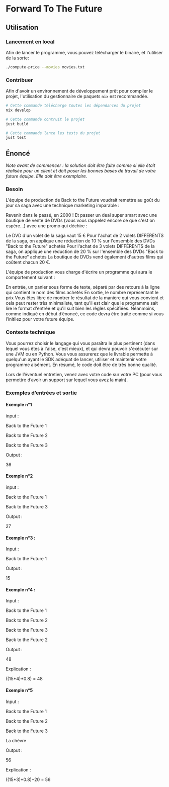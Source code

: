 # Forward To The Future

## Utilisation

### Lancement en local

Afin de lancer le programme, vous pouvez télécharger le binaire, et l'utiliser de la sorte:

```bash
./compute-price --movies movies.txt 
```

### Contribuer

Afin d'avoir un environnement de développement prêt pour compiler le projet, l'utilisation du gestionnaire de paquets `nix`
est recommandée.

```bash
# Cette commande télécharge toutes les dépendances du projet
nix develop

# Cette commande contruit le projet
just build

# Cette commande lance les tests du projet
just test
```

## Énoncé

_Note avant de commencer : la solution doit être faite comme si elle était réalisée pour un client et doit poser les bonnes bases de travail de votre future équipe. Elle doit être exemplaire._

### Besoin

L'équipe de production de Back to the Future voudrait remettre au goût du jour sa saga avec une technique marketing imparable :

Revenir dans le passé, en 2000 ! Et passer un deal super smart avec une boutique de vente de DVDs (vous vous rappelez encore ce que c'est on espère…) avec une promo qui déchire :

Le DVD d'un volet de la saga vaut 15 €
Pour l'achat de 2 volets DIFFÉRENTS de la saga, on applique une réduction de 10 % sur l'ensemble des DVDs "Back to the Future" achetés
Pour l'achat de 3 volets DIFFÉRENTS de la saga, on applique une réduction de 20 % sur l'ensemble des DVDs "Back to the Future" achetés
La boutique de DVDs vend également d'autres films qui coûtent chacun 20 €.

L'équipe de production vous charge d'écrire un programme qui aura le comportement suivant :

En entrée, un panier sous forme de texte, séparé par des retours à la ligne qui contient le nom des films achetés
En sortie, le nombre représentant le prix
Vous êtes libre de montrer le résultat de la manière qui vous convient et cela peut rester très minimaliste, tant qu'il est clair que le programme sait lire le format d'entrée et qu'il suit bien les règles spécifiées. Néanmoins, comme indiqué en début d’énoncé, ce code devra être traité comme si vous l’initiiez pour votre future équipe.

### Contexte technique

Vous pourrez choisir le langage qui vous paraîtra le plus pertinent (dans lequel vous êtes à l'aise, c'est mieux), et qui devra pouvoir s'exécuter sur une JVM ou en Python. Vous vous assurerez que le livrable permette à quelqu'un ayant le SDK adéquat de lancer, utiliser et maintenir votre programme aisément. En résumé, le code doit être de très bonne qualité.

Lors de l’éventuel entretien, venez avec votre code sur votre PC (pour vous permettre d’avoir un support sur lequel vous avez la main).

### Exemples d’entrées et sortie

#### Exemple n°1

input :

Back to the Future 1

Back to the Future 2

Back to the Future 3

Output :

36

#### Exemple n°2

input :

Back to the Future 1

Back to the Future 3

Output :

27

#### Exemple n°3 :

Input :

Back to the Future 1

Output :

15

#### Exemple n°4 :

Input :

Back to the Future 1

Back to the Future 2

Back to the Future 3

Back to the Future 2

Output :

48

Explication :

((15*4)*0.8) = 48

#### Exemple n°5

Input :

Back to the Future 1

Back to the Future 2

Back to the Future 3

La chèvre

Output :

56

Explication :

((15*3)*0.8)+20 = 56
